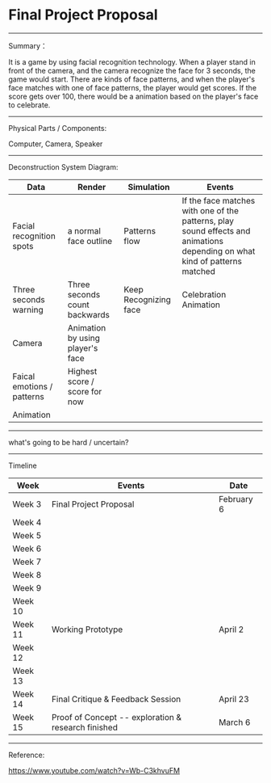 # Final Project Proposal

***

Summary：

It is a game by using facial recognition technology. When a player stand in front of the camera, and the camera recognize the face for 3 seconds, the game would start. There are kinds of face patterns, and when the player's face matches with one of face patterns, the player would get scores. If the score gets over 100, there would be a animation based on the player's face to celebrate.

***

Physical Parts / Components:

Computer, Camera, Speaker

***

Deconstruction System Diagram:

| __Data__                 | __Render__            | __Simulation__ | __Events__ |
|--------------------------|-----------------------|----------------|------------|
| Facial recognition spots | a normal face outline | Patterns flow  | If the face matches with one of the patterns, play sound effects and animations depending on what kind of patterns matched |
| Three seconds warning | Three seconds count backwards | Keep Recognizing face | Celebration Animation |
| Camera | Animation by using player's face |
| Faical emotions / patterns | Highest score / score for now |
| Animation |

***

what's going to be hard / uncertain?

***

Timeline

Week   | Events                   | Date
------ | ------------------------ | ---------------------
Week 3 |Final Project Proposal    | February 6
Week 4 |
Week 5 |
Week 6 |
Week 7 |
Week 8 |
Week 9 |
Week 10|
Week 11|Working Prototype         | April 2
Week 12|
Week 13|
Week 14|Final Critique & Feedback Session | April 23
Week 15|Proof of Concept -- exploration & research finished | March 6

***

Reference: 

https://www.youtube.com/watch?v=Wb-C3khvuFM
